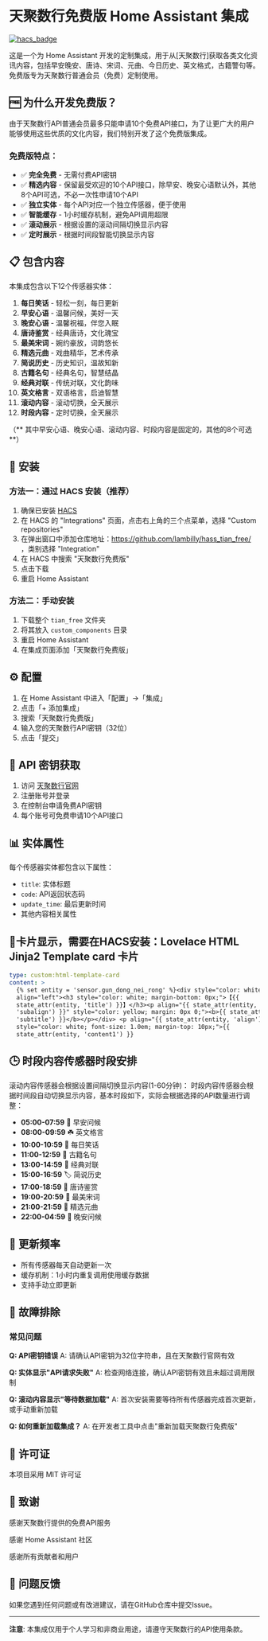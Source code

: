 # 天聚数行免费版 Home Assistant 集成

[![hacs_badge](https://img.shields.io/badge/HACS-Custom-orange.svg)](https://github.com/hacs/integration)

这是一个为 Home Assistant 开发的定制集成，用于从[天聚数行]获取各类文化资讯内容，包括早安晚安、唐诗、宋词、元曲、今日历史、英文格式，古籍警句等。免费版专为天聚数行普通会员（免费）定制使用。

## 🆓 为什么开发免费版？

由于天聚数行API普通会员最多只能申请10个免费API接口，为了让更广大的用户能够使用这些优质的文化内容，我们特别开发了这个免费版集成。

### 免费版特点：
- ✅ **完全免费** - 无需付费API密钥
- ✅ **精选内容** - 保留最受欢迎的10个API接口，除早安、晚安心语默认外，其他8个API可选，不必一次性申请10个API
- ✅ **独立实体** - 每个API对应一个独立传感器，便于使用
- ✅ **智能缓存** - 1小时缓存机制，避免API调用超限
- ✅ **滚动展示** - 根据设置的滚动间隔切换显示内容
- ✅ **定时展示** - 根据时间段智能切换显示内容

## 📋 包含内容

本集成包含以下12个传感器实体：

1. **每日笑话** - 轻松一刻，每日更新
2. **早安心语** - 温馨问候，美好一天
3. **晚安心语** - 温馨祝福，伴您入眠
4. **唐诗鉴赏** - 经典唐诗，文化瑰宝
5. **最美宋词** - 婉约豪放，词韵悠长
6. **精选元曲** - 戏曲精华，艺术传承
7. **简说历史** - 历史知识，温故知新
8. **古籍名句** - 经典名句，智慧结晶
9. **经典对联** - 传统对联，文化韵味
10. **英文格言** - 双语格言，启迪智慧
11. **滚动内容** - 滚动切换，全天展示
12. **时段内容** - 定时切换，全天展示

（** 其中早安心语、晚安心语、滚动内容、时段内容是固定的，其他的8个可选**）

## 🚀 安装

### 方法一：通过 HACS 安装（推荐）

1. 确保已安装 [HACS](https://hacs.xyz/)
2. 在 HACS 的 "Integrations" 页面，点击右上角的三个点菜单，选择 "Custom repositories"
3. 在弹出窗口中添加仓库地址：https://github.com/lambilly/hass_tian_free/ ，类别选择 "Integration"
4. 在 HACS 中搜索 "天聚数行免费版"
5. 点击下载
6. 重启 Home Assistant

### 方法二：手动安装

1. 下载整个 `tian_free` 文件夹
2. 将其放入 `custom_components` 目录
3. 重启 Home Assistant
4. 在集成页面添加「天聚数行免费版」

## ⚙️ 配置

1. 在 Home Assistant 中进入「配置」->「集成」
2. 点击「+ 添加集成」
3. 搜索「天聚数行免费版」
4. 输入您的天聚数行API密钥（32位）
5. 点击「提交」

## 🔧 API 密钥获取

1. 访问 [天聚数行官网](https://www.tianapi.com/)
2. 注册账号并登录
3. 在控制台申请免费API密钥
4. 每个账号可免费申请10个API接口

## 📊 实体属性

每个传感器实体都包含以下属性：
- `title`: 实体标题
- `code`: API返回状态码
- `update_time`: 最后更新时间
- 其他内容相关属性

## 📰卡片显示，需要在HACS安装：Lovelace HTML Jinja2 Template card 卡片
```yaml
type: custom:html-template-card
content: >
  {% set entity = 'sensor.gun_dong_nei_rong' %}<div style="color: white;"><p
  align="left"><h3 style="color: white; margin-bottom: 0px;">【{{
  state_attr(entity, 'title') }}】</h3><p align="{{ state_attr(entity,
  'subalign') }}" style="color: yellow; margin: 0px 0;"><b>{{ state_attr(entity,
  'subtitle') }}</b></p></div> <p align="{{ state_attr(entity, 'align') }}"
  style="color: white; font-size: 1.0em; margin-top: 10px;">{{
  state_attr(entity, 'content1') }}
```
## 🕒 时段内容传感器时段安排

滚动内容传感器会根据设置间隔切换显示内容(1-60分钟)：
时段内容传感器会根据时间段自动切换显示内容，基本时段如下，实际会根据选择的API数量进行调整：

- **05:00-07:59** 🌅 早安问候
- **08:00-09:59** ☘️ 英文格言  
- **10:00-10:59** 🌻 每日笑话
- **11:00-12:59** 🌻 古籍名句
- **13:00-14:59** 🔖 经典对联
- **15:00-16:59** 🏷️ 简说历史
- **17:00-18:59** 🔖 唐诗鉴赏
- **19:00-20:59** 🌼 最美宋词
- **21:00-21:59** 🔖 精选元曲
- **22:00-04:59** 🌃 晚安问候

## 🔄 更新频率

- 所有传感器每天自动更新一次
- 缓存机制：1小时内重复调用使用缓存数据
- 支持手动立即更新

## 🐛 故障排除

### 常见问题

**Q: API密钥错误**
A: 请确认API密钥为32位字符串，且在天聚数行官网有效

**Q: 实体显示"API请求失败"**
A: 检查网络连接，确认API密钥有效且未超过调用限制

**Q: 滚动内容显示"等待数据加载"**
A: 首次安装需要等待所有传感器完成首次更新，或手动重新加载

**Q: 如何重新加载集成？**
A: 在开发者工具中点击"重新加载天聚数行免费版"

## 📄 许可证

本项目采用 MIT 许可证

## 🙏 致谢

感谢天聚数行提供的免费API服务

感谢 Home Assistant 社区

感谢所有贡献者和用户

## 🐛 问题反馈

如果您遇到任何问题或有改进建议，请在GitHub仓库中提交Issue。

---

**注意**: 本集成仅用于个人学习和非商业用途，请遵守天聚数行的API使用条款。
